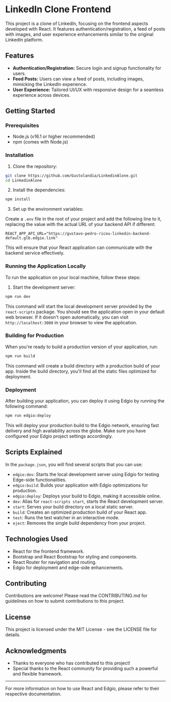 # LinkedIn Clone Frontend

This project is a clone of LinkedIn, focusing on the frontend aspects developed with React. It features authentication/registration, a feed of posts with images, and user experience enhancements similar to the original LinkedIn platform.

## Features

- **Authentication/Registration:** Secure login and signup functionality for users.
- **Feed Posts:** Users can view a feed of posts, including images, mimicking the LinkedIn experience.
- **User Experience:** Tailored UI/UX with responsive design for a seamless experience across devices.

## Getting Started

### Prerequisites

- Node.js (v16.1 or higher recommended)
- npm (comes with Node.js)

### Installation

1. Clone the repository:

```bash
git clone https://github.com/Gustolandia/LinkedinAlone.git
cd LinkedinAlone
```

2. Install the dependencies:

```bash
npm install
```

3. Set up the environment variables:

Create a `.env` file in the root of your project and add the following line to it, replacing the value with the actual URL of your backend API if different:

```plaintext
REACT_APP_API_URL="https://gustavo-pedro-ricou-linkedin-backend-default.glb.edgio.link"
```

This will ensure that your React application can communicate with the backend service effectively.

### Running the Application Locally

To run the application on your local machine, follow these steps:

1. Start the development server:

```bash
npm run dev
```

This command will start the local development server provided by the `react-scripts` package. You should see the application open in your default web browser. If it doesn't open automatically, you can visit `http://localhost:3000` in your browser to view the application.

### Building for Production

When you're ready to build a production version of your application, run:

```bash
npm run build
```

This command will create a build directory with a production build of your app. Inside the build directory, you'll find all the static files optimized for deployment.

### Deployment

After building your application, you can deploy it using Edgio by running the following command:

```bash
npm run edgio:deploy
```

This will deploy your production build to the Edgio network, ensuring fast delivery and high availability across the globe. Make sure you have configured your Edgio project settings accordingly.

## Scripts Explained

In the `package.json`, you will find several scripts that you can use:

- `edgio:dev`: Starts the local development server using Edgio for testing Edge-side functionalities.
- `edgio:build`: Builds your application with Edgio optimizations for production.
- `edgio:deploy`: Deploys your build to Edgio, making it accessible online.
- `dev`: Alias for `react-scripts start`, starts the React development server.
- `start`: Serves your build directory on a local static server.
- `build`: Creates an optimized production build of your React app.
- `test`: Runs the test watcher in an interactive mode.
- `eject`: Removes the single build dependency from your project.

## Technologies Used

- React for the frontend framework.
- Bootstrap and React Bootstrap for styling and components.
- React Router for navigation and routing.
- Edgio for deployment and edge-side enhancements.

## Contributing

Contributions are welcome! Please read the CONTRIBUTING.md for guidelines on how to submit contributions to this project.

## License

This project is licensed under the MIT License - see the LICENSE file for details.

## Acknowledgments

- Thanks to everyone who has contributed to this project!
- Special thanks to the React community for providing such a powerful and flexible framework.

---

For more information on how to use React and Edgio, please refer to their respective documentation.



